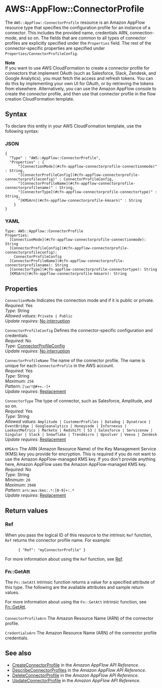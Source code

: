 # AWS::AppFlow::ConnectorProfile<a name="aws-resource-appflow-connectorprofile"></a>

 The `AWS::AppFlow::ConnectorProfile` resource is an Amazon AppFlow resource type that specifies the configuration profile for an instance of a connector\. This includes the provided name, credentials ARN, connection\-mode, and so on\. The fields that are common to all types of connector profiles are explicitly specified under the `Properties` field\. The rest of the connector\-specific properties are specified under `Properties/ConnectorProfileConfig`\. 

**Note**  
If you want to use AWS CloudFormation to create a connector profile for connectors that implement OAuth \(such as Salesforce, Slack, Zendesk, and Google Analytics\), you must fetch the access and refresh tokens\. You can do this by implementing your own UI for OAuth, or by retrieving the tokens from elsewhere\. Alternatively, you can use the Amazon AppFlow console to create the connector profile, and then use that connector profile in the flow creation CloudFormation template\. 

## Syntax<a name="aws-resource-appflow-connectorprofile-syntax"></a>

To declare this entity in your AWS CloudFormation template, use the following syntax:

### JSON<a name="aws-resource-appflow-connectorprofile-syntax.json"></a>

```
{
  "Type" : "AWS::AppFlow::ConnectorProfile",
  "Properties" : {
      "[ConnectionMode](#cfn-appflow-connectorprofile-connectionmode)" : String,
      "[ConnectorProfileConfig](#cfn-appflow-connectorprofile-connectorprofileconfig)" : ConnectorProfileConfig,
      "[ConnectorProfileName](#cfn-appflow-connectorprofile-connectorprofilename)" : String,
      "[ConnectorType](#cfn-appflow-connectorprofile-connectortype)" : String,
      "[KMSArn](#cfn-appflow-connectorprofile-kmsarn)" : String
    }
}
```

### YAML<a name="aws-resource-appflow-connectorprofile-syntax.yaml"></a>

```
Type: AWS::AppFlow::ConnectorProfile
Properties: 
  [ConnectionMode](#cfn-appflow-connectorprofile-connectionmode): String
  [ConnectorProfileConfig](#cfn-appflow-connectorprofile-connectorprofileconfig): 
    ConnectorProfileConfig
  [ConnectorProfileName](#cfn-appflow-connectorprofile-connectorprofilename): String
  [ConnectorType](#cfn-appflow-connectorprofile-connectortype): String
  [KMSArn](#cfn-appflow-connectorprofile-kmsarn): String
```

## Properties<a name="aws-resource-appflow-connectorprofile-properties"></a>

`ConnectionMode`  <a name="cfn-appflow-connectorprofile-connectionmode"></a>
 Indicates the connection mode and if it is public or private\.   
*Required*: Yes  
*Type*: String  
*Allowed values*: `Private | Public`  
*Update requires*: [No interruption](https://docs.aws.amazon.com/AWSCloudFormation/latest/UserGuide/using-cfn-updating-stacks-update-behaviors.html#update-no-interrupt)

`ConnectorProfileConfig`  <a name="cfn-appflow-connectorprofile-connectorprofileconfig"></a>
 Defines the connector\-specific configuration and credentials\.   
*Required*: No  
*Type*: [ConnectorProfileConfig](aws-properties-appflow-connectorprofile-connectorprofileconfig.md)  
*Update requires*: [No interruption](https://docs.aws.amazon.com/AWSCloudFormation/latest/UserGuide/using-cfn-updating-stacks-update-behaviors.html#update-no-interrupt)

`ConnectorProfileName`  <a name="cfn-appflow-connectorprofile-connectorprofilename"></a>
 The name of the connector profile\. The name is unique for each `ConnectorProfile` in the AWS account\.   
*Required*: Yes  
*Type*: String  
*Maximum*: `256`  
*Pattern*: `[\w/!@#+=.-]+`  
*Update requires*: [Replacement](https://docs.aws.amazon.com/AWSCloudFormation/latest/UserGuide/using-cfn-updating-stacks-update-behaviors.html#update-replacement)

`ConnectorType`  <a name="cfn-appflow-connectorprofile-connectortype"></a>
 The type of connector, such as Salesforce, Amplitude, and so on\.   
*Required*: Yes  
*Type*: String  
*Allowed values*: `Amplitude | CustomerProfiles | Datadog | Dynatrace | EventBridge | Googleanalytics | Honeycode | Infornexus | LookoutMetrics | Marketo | Redshift | S3 | Salesforce | Servicenow | Singular | Slack | Snowflake | Trendmicro | Upsolver | Veeva | Zendesk`  
*Update requires*: [Replacement](https://docs.aws.amazon.com/AWSCloudFormation/latest/UserGuide/using-cfn-updating-stacks-update-behaviors.html#update-replacement)

`KMSArn`  <a name="cfn-appflow-connectorprofile-kmsarn"></a>
 The ARN \(Amazon Resource Name\) of the Key Management Service \(KMS\) key you provide for encryption\. This is required if you do not want to use the Amazon AppFlow\-managed KMS key\. If you don't provide anything here, Amazon AppFlow uses the Amazon AppFlow\-managed KMS key\.   
*Required*: No  
*Type*: String  
*Minimum*: `20`  
*Maximum*: `2048`  
*Pattern*: `arn:aws:kms:.*:[0-9]+:.*`  
*Update requires*: [Replacement](https://docs.aws.amazon.com/AWSCloudFormation/latest/UserGuide/using-cfn-updating-stacks-update-behaviors.html#update-replacement)

## Return values<a name="aws-resource-appflow-connectorprofile-return-values"></a>

### Ref<a name="aws-resource-appflow-connectorprofile-return-values-ref"></a>

When you pass the logical ID of this resource to the intrinsic `Ref` function, `Ref` returns the connector profile name\. For example:

            `{ "Ref": "myConnectorProfile" }`        

For more information about using the `Ref` function, see [Ref](https://docs.aws.amazon.com/AWSCloudFormation/latest/UserGuide/intrinsic-function-reference-ref.html)\.

### Fn::GetAtt<a name="aws-resource-appflow-connectorprofile-return-values-fn--getatt"></a>

The `Fn::GetAtt` intrinsic function returns a value for a specified attribute of this type\. The following are the available attributes and sample return values\.

For more information about using the `Fn::GetAtt` intrinsic function, see [Fn::GetAtt](https://docs.aws.amazon.com/AWSCloudFormation/latest/UserGuide/intrinsic-function-reference-getatt.html)\.

#### <a name="aws-resource-appflow-connectorprofile-return-values-fn--getatt-fn--getatt"></a>

`ConnectorProfileArn`  <a name="ConnectorProfileArn-fn::getatt"></a>
The Amazon Resource Name \(ARN\) of the connector profile\.

`CredentialsArn`  <a name="CredentialsArn-fn::getatt"></a>
The Amazon Resource Name \(ARN\) of the connector profile credentials\.

## See also<a name="aws-resource-appflow-connectorprofile--seealso"></a>
+ [CreateConnectorProfile](https://docs.aws.amazon.com/appflow/1.0/APIReference/API_CreateConnectorProfile.html) in the *Amazon AppFlow API Reference*\.
+ [DescribeConnectorProfiles](https://docs.aws.amazon.com/appflow/1.0/APIReference/API_DescribeConnectorProfiles.html) in the *Amazon AppFlow API Reference*\.
+ [DeleteConnectorProfile](https://docs.aws.amazon.com/appflow/1.0/APIReference/API_DeleteConnectorProfile.html) in the *Amazon AppFlow API Reference*\.
+ [UpdateConnectorProfile](https://docs.aws.amazon.com/appflow/1.0/APIReference/API_UpdateConnectorProfile.html) in the *Amazon AppFlow API Reference*\.

